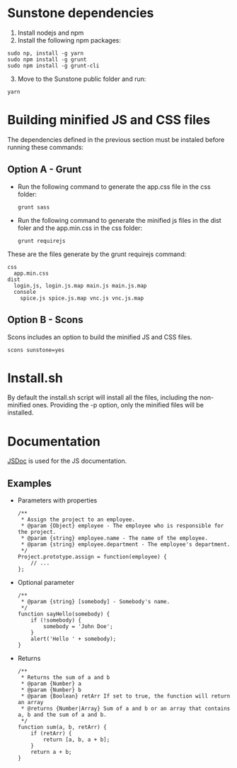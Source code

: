Sunstone dependencies
=====================

1. Install nodejs and npm
2. Install the following npm packages:

  ```
  sudo np, install -g yarn
  sudo npm install -g grunt
  sudo npm install -g grunt-cli
  ```

3. Move to the Sunstone public folder and run:

  ```
  yarn
  ```

Building minified JS and CSS files
==================================

The dependencies defined in the previous section must be instaled before running these commands:

Option A - Grunt
----------------

* Run the following command to generate the app.css file in the css folder:

  ```
  grunt sass
  ```

* Run the following command to generate the minified js files in the dist foler
and the app.min.css in the css folder:

  ```
  grunt requirejs
  ```

These are the files generate by the grunt requirejs command:

  ```
  css
    app.min.css
  dist
    login.js, login.js.map main.js main.js.map
    console
      spice.js spice.js.map vnc.js vnc.js.map
  ```

Option B - Scons
----------------

Scons includes an option to build the minified JS and CSS files. 

  ```
  scons sunstone=yes
  ```

Install.sh
==========

By default the install.sh script will install all the files, including the non-minified ones. Providing the -p option, only the minified files will be installed.

Documentation
=============

[JSDoc](http://usejsdoc.org/) is used for the JS documentation.

Examples
--------

* Parameters with properties

  ```
  /**
   * Assign the project to an employee.
   * @param {Object} employee - The employee who is responsible for the project.
   * @param {string} employee.name - The name of the employee.
   * @param {string} employee.department - The employee's department.
   */
  Project.prototype.assign = function(employee) {
      // ...
  };
  ```

* Optional parameter

  ```
  /**
   * @param {string} [somebody] - Somebody's name.
   */
  function sayHello(somebody) {
      if (!somebody) {
          somebody = 'John Doe';
      }
      alert('Hello ' + somebody);
  }
  ```
  
* Returns

  ```
  /**
   * Returns the sum of a and b
   * @param {Number} a
   * @param {Number} b
   * @param {Boolean} retArr If set to true, the function will return an array
   * @returns {Number|Array} Sum of a and b or an array that contains a, b and the sum of a and b.
   */
  function sum(a, b, retArr) {
      if (retArr) {
          return [a, b, a + b];
      }
      return a + b;
  }
  ```

